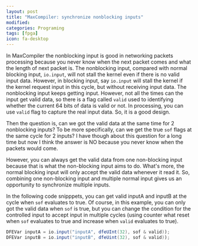 ```yaml
---
layout: post
title: "MaxCompiler: synchronize nonblocking inputs"
modified:
categories: Programing
tags: [fpga]
icon: fa-desktop
---
```


In MaxCompiler the nonblocking input is good in networking packets processing
because you never know when the next packet comes and what the length of next
packet is. The nonblocking input, compared with normal blocking input,
`io.input`, will not stall the kernel even if there is no valid input data.
However, in blocking input, say `io.input` will stall the kernel if the kernel
request input in this cycle, but without receiving input data. The nonblocking
input keeps getting input. However, not all the times can the input get valid
data, so there is a flag called `valid` used to identifying whether the current
64 bits of data is valid or not. In processing, you can use `valid` flag to
capture the real input data. So, it is a good design.

Then the question is, can we got the valid data at the same time for 2
nonblocking inputs? To be more specifically, can we get the true `sof` flags at
the same cycle for 2 inputs? I have though about this question for a long time
but now I think the answer is NO because you never know when the packets would
come.

However, you can always get the valid data from one non-blocking input because
that is what the non-blocking input aims to do.  What's more, the normal
blocking input will only accept the valid data whenever it read it. So,
combining one non-blocking input and multiple normal input gives us an
opportunity to synchronize multiple inputs.

In the following code snipppets, you can get valid inputA and inputB at the
cycle when `sof` evaluates to true. Of course, in this example, you can only got
the valid data when `sof` is true, but you can change the condition for the
controlled input to accept input in multiple cycles (using counter what reset
when `sof` evaluates to true and increase when `valid` evaluates to true).

``` java
DFEVar inputA = io.input("inputA", dfeUInt(32), sof & valid));
DFEVar inputB = io.input("inputB", dfeUint(32), sof & valid));
```

